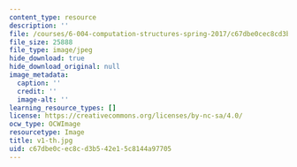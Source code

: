 ```yaml
---
content_type: resource
description: ''
file: /courses/6-004-computation-structures-spring-2017/c67dbe0cec8cd3b542e15c8144a97705_v1-th.jpg
file_size: 25888
file_type: image/jpeg
hide_download: true
hide_download_original: null
image_metadata:
  caption: ''
  credit: ''
  image-alt: ''
learning_resource_types: []
license: https://creativecommons.org/licenses/by-nc-sa/4.0/
ocw_type: OCWImage
resourcetype: Image
title: v1-th.jpg
uid: c67dbe0c-ec8c-d3b5-42e1-5c8144a97705
---
```

